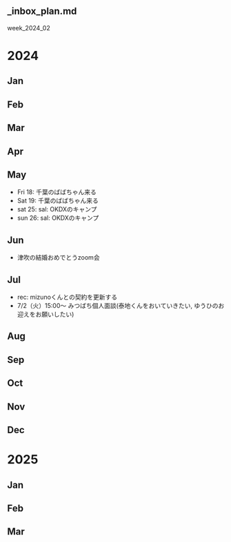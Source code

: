 _inbox_plan.md
---

week_2024_02

# 2024
## Jan
## Feb

## Mar

## Apr

## May
- Fri 18: 千葉のばばちゃん来る
- Sat 19: 千葉のばばちゃん来る
- sat 25: sal: OKDXのキャンプ
- sun 26: sal: OKDXのキャンプ

## Jun
- 津吹の結婚おめでとうzoom会

## Jul
- rec: mizunoくんとの契約を更新する
- 7/2（火）15:00〜 みつばち個人面談(泰地くんをおいていきたい, ゆうひのお迎えをお願いしたい)

## Aug

## Sep

## Oct

## Nov

## Dec

# 2025
## Jan
## Feb
## Mar